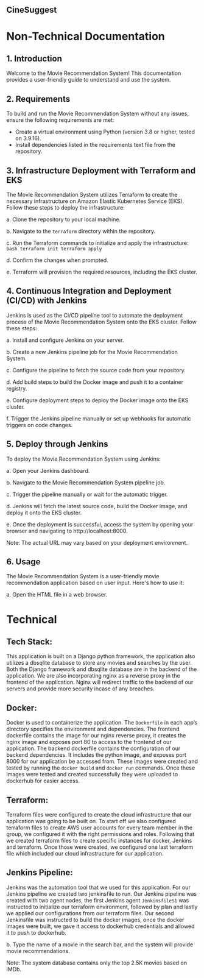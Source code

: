## CineSuggest
# Non-Technical Documentation

## 1. Introduction
Welcome to the Movie Recommendation System! This documentation provides a user-friendly guide to understand and use the system.

## 2. Requirements
To build and run the Movie Recommendation System without any issues, ensure the following requirements are met:
- Create a virtual environment using Python (version 3.8 or higher, tested on 3.9.16).
- Install dependencies listed in the requirements text file from the repository.

## 3. Infrastructure Deployment with Terraform and EKS
The Movie Recommendation System utilizes Terraform to create the necessary infrastructure on Amazon Elastic Kubernetes Service (EKS). Follow these steps to deploy the infrastructure:

   a. Clone the repository to your local machine.
   
   b. Navigate to the `terraform` directory within the repository.
   
   c. Run the Terraform commands to initialize and apply the infrastructure:
      ```bash
      terraform init
      terraform apply
      ```

   d. Confirm the changes when prompted.

   e. Terraform will provision the required resources, including the EKS cluster.

## 4. Continuous Integration and Deployment (CI/CD) with Jenkins
Jenkins is used as the CI/CD pipeline tool to automate the deployment process of the Movie Recommendation System onto the EKS cluster. Follow these steps:

   a. Install and configure Jenkins on your server.

   b. Create a new Jenkins pipeline job for the Movie Recommendation System.

   c. Configure the pipeline to fetch the source code from your repository.

   d. Add build steps to build the Docker image and push it to a container registry.

   e. Configure deployment steps to deploy the Docker image onto the EKS cluster.

   f. Trigger the Jenkins pipeline manually or set up webhooks for automatic triggers on code changes.

## 5. Deploy through Jenkins
To deploy the Movie Recommendation System using Jenkins:

   a. Open your Jenkins dashboard.

   b. Navigate to the Movie Recommendation System pipeline job.

   c. Trigger the pipeline manually or wait for the automatic trigger.

   d. Jenkins will fetch the latest source code, build the Docker image, and deploy it onto the EKS cluster.

   e. Once the deployment is successful, access the system by opening your browser and navigating to http://localhost:8000.

   Note: The actual URL may vary based on your deployment environment.

## 6. Usage
The Movie Recommendation System is a user-friendly movie recommendation application based on user input. Here's how to use it:

   a. Open the HTML file in a web browser.


# Technical 

## Tech Stack:
This application is built on a Django python framework, the application also utilizes a dbsqlite database to store any movies and searches by the user. Both the Django framework and dbsqlite database are in the backend of the application. We are also incorporating nginx as a reverse proxy in the frontend of the application. Nginx will redirect traffic to the backend of our servers and provide more security incase of any breaches.

## Docker:
Docker is used to containerize the application. The `Dockerfile` in each app’s directory specifies the environment and dependencies. The frontend dockerfile contains the image for our nginx reverse proxy, it creates the nginx image and exposes port 80 to access to the frontend of our application. The backend dockerfile contains the configuration of our backend dependencies. It includes the python image, and exposes port 8000 for our application be accessed from. These images were created and tested by running the `docker build` and `docker run` commands. Once these images were tested and created successfully they were uploaded to dockerhub for easier access.

## Terraform:
Terraform files were configured to create the cloud infrastructure that our application was going to be built on. To start off we also configured terraform files to create AWS user accounts for every team member in the group, we configured it with the right permissions and roles. Following that we created terraform files to create specific instances for docker, Jenkins and terraform. Once those were created, we configured one last terraform file which included our cloud infrastructure for our application.

## Jenkins Pipeline:
Jenkins was the automation tool that we used for this application. For our Jenkins pipeline we created two jenkinsfile to run. Our Jenkins pipeline was created with two agent nodes, the first Jenkins agent `JenkinsfileS1` was instructed to initialize our terraform environment, followed by plan and lastly we applied our configurations from our terraform files. Our second Jenkinsfile was instructed to build the docker images, once the docker images were built, we gave it access to dockerhub credentials and allowed it to push to dockerhub.


   b. Type the name of a movie in the search bar, and the system will provide movie recommendations.

   Note: The system database contains only the top 2.5K movies based on IMDb.

